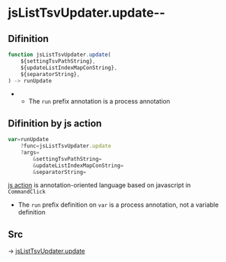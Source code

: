 # jsListTsvUpdater.update--

## Difinition

```js.js
function jsListTsvUpdater.update(
	${settingTsvPathString},
	${updateListIndexMapConString},
	${separatorString},
) -> runUpdate
```

- - The `run` prefix annotation is a process annotation


## Difinition by js action

```js.js
var=runUpdate
	?func=jsListTsvUpdater.update
	?args=
		&settingTsvPathString=
		&updateListIndexMapConString=
		&separatorString=
```

[js action](#) is annotation-oriented language based on javascript in `CommandClick`

- The `run` prefix definition on `var` is a process annotation, not a variable definition

## Src

-> [jsListTsvUpdater.update](https://github.com/puutaro/CommandClick/blob/master/app/src/main/java/com/puutaro/commandclick/fragment_lib/terminal_fragment/js_interface/list_index/JsListTsvUpdater.kt#L14)


